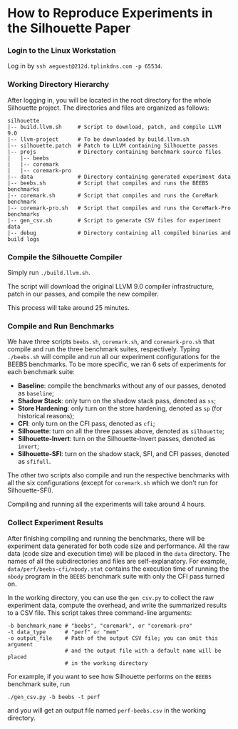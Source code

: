 # How to Reproduce Experiments in the Silhouette Paper

### Login to the Linux Workstation
Log in by `ssh aeguest@212d.tplinkdns.com -p 65534`.

### Working Directory Hierarchy
After logging in, you will be located in the root directory for the
whole Silhouette project. The directories and files are organized as follows:

```shell
silhouette
|-- build.llvm.sh     # Script to download, patch, and compile LLVM 9.0
|-- llvm-project      # To be downloaded by build.llvm.sh
|-- silhouette.patch  # Patch to LLVM containing Silhouette passes
|-- projs             # Directory containing benchmark source files
|   |-- beebs
|   |-- coremark
|   |-- coremark-pro
|-- data              # Directory containing generated experiment data
|-- beebs.sh          # Script that compiles and runs the BEEBS benchmarks
|-- coremark.sh       # Script that compiles and runs the CoreMark benchmark
|-- coremark-pro.sh   # Script that compiles and runs the CoreMark-Pro benchmarks
|-- gen_csv.sh        # Script to generate CSV files for experiment data
|-- debug             # Directory containing all compiled binaries and build logs
```

### Compile the Silhouette Compiler
Simply run `./build.llvm.sh`.

The script will download the original LLVM 9.0 compiler infrastructure,
patch in our passes, and compile the new compiler.

This process will take around 25 minutes.

### Compile and Run Benchmarks
We have three scripts `beebs.sh`, `coremark.sh`, and `coremark-pro.sh`
that compile and run the three benchmark suites, respectively.  Typing
`./beebs.sh` will compile and run all our experiment configurations
for the BEEBS benchmarks.  To be more specific, we ran 6 sets of experiments
for each benchmark suite:
- **Baseline**: compile the benchmarks without any of our passes, denoted as `baseline`;
- **Shadow Stack**: only turn on the shadow stack pass, denoted as `ss`;
- **Store Hardening**: only turn on the store hardening, denoted as `sp` (for historical reasons);
- **CFI**: only turn on the CFI pass, denoted as `cfi`;
- **Silhouette**: turn on all the three passes above, denoted as `silhouette`;
- **Silhouette-Invert**: turn on the Silhouette-Invert passes, denoted as `invert`;
- **Silhouette-SFI**: turn on the shadow stack, SFI, and CFI passes, denoted as `sfifull`.

The other two scripts also compile and run the respective benchmarks
with all the six configurations (except for `coremark.sh` which we don't run for Silhouette-SFI).

Compiling and running all the experiments will take around 4 hours.

### Collect Experiment Results
After finishing compiling and running the benchmarks, there will be
experiment data generated for both code size and performance.
All the raw data (code size and execution time) will be placed in the
`data` directory.  The names of all the subdirectories and
files are self-explanatory. For example, `data/perf/beebs-cfi/nbody.stat`
contains the execution time of running the `nbody` program in the `BEEBS`
benchmark suite with only the CFI pass turned on.

In the working directory, you can use the `gen_csv.py` to collect the raw
experiment data, compute the overhead, and write the summarized results
to a CSV file.  This script takes three command-line arguments:

```shell
-b benchmark_name # "beebs", "coremark", or "coremark-pro"
-t data_type      # "perf" or "mem"
-o output_file    # Path of the output CSV file; you can omit this argument
                  # and the output file with a default name will be placed
                  # in the working directory
```

For example, if you want to see how Silhouette performs on the `BEEBS` benchmark
suite, run

```shell
./gen_csv.py -b beebs -t perf
```

and you will get an output file named `perf-beebs.csv` in the working directory.
